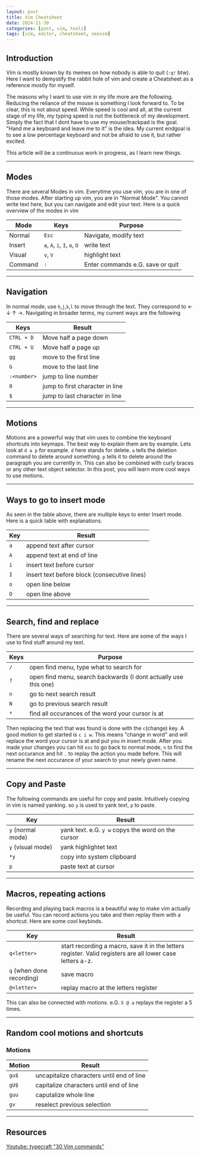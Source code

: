 ```yaml
---
layout: post
title: Vim Cheatsheet
date: 2024-11-30
categories: [post, vim, tools]
tags: [vim, editor, cheatsheet, neovim]
---
```


## Introduction

Vim is mostly known by its memes on how nobody is able to quit (`:q!` btw).
Here I want to demystify the rabbit hole of vim and create a Cheatsheet as a reference mostly for myself. 

The reasons why I want to use vim in my life more are the following. Reducing the reliance of the mouse is something I look forward to. To be clear, this is not about speed. While speed is cool and all, at the current stage of my life, my typing speed is not the bottleneck of my development. Simply the fact that I dont have to use my mouse/trackpad is the goal. "Hand me a keyboard and leave me to it" is the idea. My current endgoal is to see a low percentage keyboard and not be afraid to use it, but rather excited.

This article will be a continuous work in progress, as I learn new things.

---
## Modes

There are several Modes in vim. Everytime you use vim, you are in one of those modes. After starting up vim, you are in "Normal Mode". You cannot write text here, but you can navigate and edit your text. Here is a quick overview of the modes in vim

Mode | Keys | Purpose
--|--|--
Normal | `Esc` | Navigate, modify text
Insert | `a`, `A`, `i`, `I`, `o`, `O` | write text
Visual | `v`, `V` | highlight text
Command | `:` | Enter commands e.G. save or quit

---

## Navigation

In normal mode, use `h`,`j`,`k`,`l` to move through the text. They correspond to &larr; &darr; &uarr; &rarr;.
Navigating in broader terms, my current ways are the following

Keys | Result
--|--
`CTRL + D` | Move half a page down
`CTRL + U `| Move half a page up
`gg` | move to the first line
`G` | move to the last line
`:<number>` | jump to line number
`0` | jump to first character in line
`$` | jump to last character in line


---
## Motions
Motions are a powerful way that vim uses to combine the keyboard shortcuts into keymaps. The best way to explain them are by example. Lets look at `d a p` for example. `d` here stands for delete. `a` tells the deletion command to delete around something. `p` tells it to delete around the paragraph you are currently in. This can also be combined with curly braces or any other text object selector. In this post, you will learn more cool ways to use motions. 


---
## Ways to go to insert mode
As seen in the table above, there are multiple keys to enter Insert mode. Here is a quick table with explanations.

Key | Result
-- | --
`a` | append text after cursor
`A` | append text at end of line
`i` | insert text before cursor
`I` | insert text before block (consecutive lines)
`o` | open line below
`O` | open line above


---
## Search, find and replace

There are several ways of searching for text. Here are some of the ways I use to find stuff around my text.

Keys | Purpose
-- | --
`/` | open find menu, type what to search for
`?` | open find menu, search backwards (I dont actually use this one)
`n` | go to next search result
`N` | go to previous search result
`*` | find all occurances of the word your cursor is at

Then replacing the text that was found is done with the `c`(change) key.
A good motion to get started is `c i w`. This means "change in word" and will replace the word your cursor is at and put you in insert mode. After you made your changes you can hit `esc` to go back to normal mode, `n` to find the next occurance and hit `.` to replay the action you made before. This will rename the next occurance of your search to your newly given name.


---
## Copy and Paste
The following commands are useful for copy and paste. Intuitively copying in vim is named yanking. so `y` is used to yank text, `p` to paste.

Key | Result
-- | --
`y` (normal mode)| yank text. e.G. `y w` copys the word on the cursor
`y` (visual mode) | yank highlightet text
`*y`| copy into system clipboard
`p` | paste text at cursor


---
## Macros, repeating actions
Recording and playing back macros is a beautiful way to make vim actually be useful. You can record actions you take and then replay them with a shortcut. Here are some cool keybinds.

Key | Result
-- | --
`q<letter>` | start recording a macro, save it in the letters register. Valid registers are all lower case letters a-z.
`q` (when done recording) | save macro
`@<letter>` | replay macro at the letters register

This can also be connected with motions. e.G. `5 @ a` replays the register a 5 times.



---
## Random cool motions and shortcuts

### Motions

Motion | Result
--|--
`gu$` | uncapitalize characters until end of line
`gU$` | capitalize characters until end of line
`guu` | caputalize whole line
`gv` | reselect previous selection


---
## Resources 
[Youtube: typecraft "30 Vim commands"](https://www.youtube.com/watch?v=RSlrxE21l_k)
